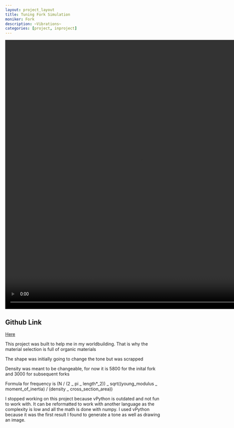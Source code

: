 ```yaml
---
layout: project_layout
title: Tuning Fork Simulation
moniker: Fork
description: ~Vibrations~
categories: [project, inproject]
---
```


<title>Tuning Fork Simulation</title>


<!-- <meta charset="UTF-8"> -->
<!-- <script src="https://cdnjs.cloudflare.com/ajax/libs/p5.js/1.4.0/addons/p5.sound.min.js"></script> -->

<div class="video-container">
  <video width="868" height="860" controls>
    <source src="/assets/videos/TuningFork_vid.mp4" type="video/mp4">
    Your browser does not support the video tag.
  </video>
</div>

## Github Link

<a href="https://github.com/rkcabell/sound-gen"> Here </a>

This project was built to help me in my worldbuilding. That is why the material selection is full of organic materials

The shape was initially going to change the tone but was scrapped

Density was meant to be changeable, for now it is 5800 for the inital fork and 3000 for subsequent forks

Formula for frequency is (N / (2 _ pi _ length\*_2)) _ sqrt((young_modulus _ moment_of_inertia) / (density _ cross_section_area))

I stopped working on this project because vPython is outdated and not fun to work with. It can be reformatted to work with another language as the complexity is low and all the math is done with numpy. I used vPython because it was the first result I found to generate a tone as well as drawing an image.

<!-- <script src="js/TuningFork.js"></script>
<script src="js/ForkSim.js"></script> -->
